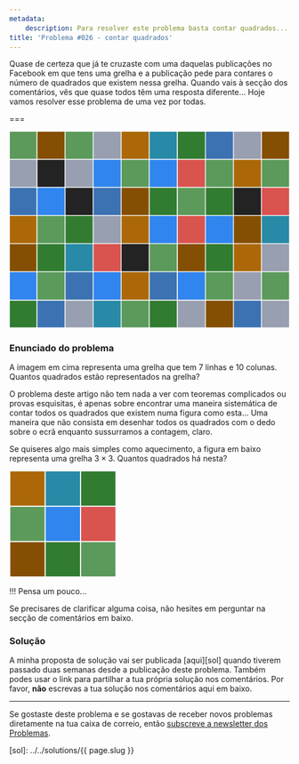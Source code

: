 ```yaml
---
metadata:
    description: Para resolver este problema basta contar quadrados... Soa simples, não é?
title: 'Problema #026 - contar quadrados'
---
```


Quase de certeza que já te cruzaste com uma daquelas publicações no Facebook em que
tens uma grelha e a publicação pede para contares o número de quadrados que existem
nessa grelha.
Quando vais à secção dos comentários, vês que quase todos têm uma resposta diferente...
Hoje vamos resolver esse problema de uma vez por todas.

===

![Uma grelha $7 \times 10$ com quadrados pequenos e coloridos.](thumbnail.png)

### Enunciado do problema

A imagem em cima representa uma grelha que tem $7$ linhas e $10$ colunas.
Quantos quadrados estão representados na grelha?

O problema deste artigo não tem nada a ver com teoremas complicados ou provas
esquisitas, é apenas sobre encontrar uma maneira sistemática de contar todos os
quadrados que existem numa figura como esta...
Uma maneira que não consista em desenhar todos os quadrados com o dedo sobre o ecrã
enquanto sussurramos a contagem, claro.

Se quiseres algo mais simples como aquecimento, a figura em baixo representa
uma grelha $3\times 3$.
Quantos quadrados há nesta?

![Uma grelha $3\times 3$ com quadrados pequenos e coloridos.](_easier.png)

!!! Pensa um pouco...

Se precisares de clarificar alguma coisa, não hesites em perguntar na secção de comentários em baixo.



### Solução

A minha proposta de solução vai ser publicada [aqui][sol] quando tiverem passado duas semanas desde a publicação deste problema. Também podes usar o link para partilhar a tua própria solução nos comentários. Por favor, **não** escrevas a tua solução nos comentários aqui em baixo.
<!--Podes encontrar a minha proposta de solução [aqui][sol], para confirmares a tua resposta. Também podes usar o link para partilhar a tua própria solução nos comentários. Por favor, **não** escrevas a tua solução nos comentários aqui em baixo.-->

---

Se gostaste deste problema e se gostavas de receber novos problemas diretamente na tua caixa de correio, então [subscreve a newsletter dos Problemas][subscribe].

[subscribe]: https://mathspp.com/subscribe
[sol]: ../../solutions/{{ page.slug }}
